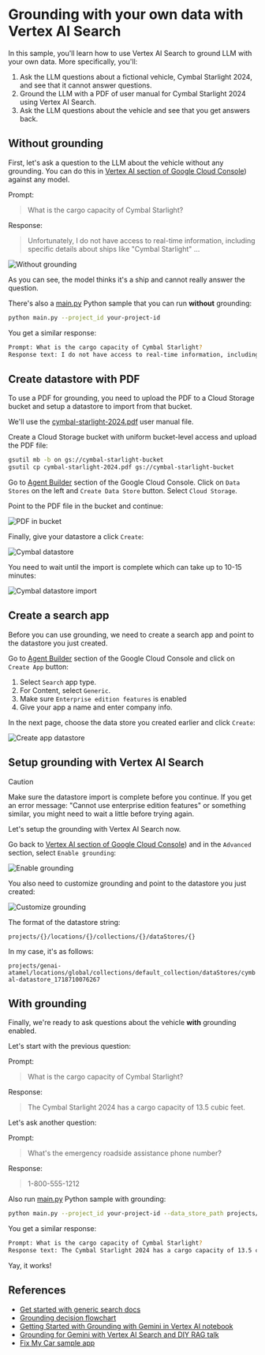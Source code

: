 # Grounding with your own data with Vertex AI Search

In this sample, you'll learn how to use Vertex AI Search to ground LLM with your
own data. More specifically, you'll:

1. Ask the LLM questions about a fictional vehicle, Cymbal Starlight 2024,
   and see that it cannot answer questions.
1. Ground the LLM with a PDF of user manual for Cymbal Starlight 2024 using
   Vertex AI Search.
1. Ask the LLM questions about the vehicle and see that you get answers back.

## Without grounding

First, let's ask a question to the LLM about the vehicle without any
grounding. You can do this in [Vertex AI section of Google Cloud
Console](https://console.cloud.google.com/vertex-ai/generative/language/create/text))
against any model.

Prompt:
> What is the cargo capacity of Cymbal Starlight?

Response:
> Unfortunately, I do not have access to real-time information,
> including specific details about ships like "Cymbal Starlight"
> ...

![Without grounding](images/without-grounding.png)

As you can see, the model thinks it's a ship and cannot really answer the
question.

There's also a [main.py](main.py) Python sample that you can run **without** grounding:

```sh
python main.py --project_id your-project-id
```

You get a similar response:

```sh
Prompt: What is the cargo capacity of Cymbal Starlight?
Response text: I do not have access to real-time information, including specific details about ships like the "Cymbal Starlight."
```

## Create datastore with PDF

To use a PDF for grounding, you need to upload the PDF to a Cloud Storage
bucket and setup a datastore to import from that bucket.

We'll use the [cymbal-starlight-2024.pdf](cymbal-starlight-2024.pdf) user manual file.

Create a Cloud Storage bucket with uniform bucket-level access and upload the
PDF file:

```sh
gsutil mb -b on gs://cymbal-starlight-bucket
gsutil cp cymbal-starlight-2024.pdf gs://cymbal-starlight-bucket
```

Go to [Agent Builder](https://console.cloud.google.com/gen-app-builder) section
of the Google Cloud Console. Click on `Data Stores` on the left and `Create
Data Store` button. Select `Cloud Storage`.

Point to the PDF file in the bucket and continue:

![PDF in bucket](images/pdf-in-bucket.png)

Finally, give your datastore a click `Create`:

![Cymbal datastore](images/cymbal-datastore.png)

You need to wait until the import is complete which can take up to 10-15 minutes:

![Cymbal datastore import](images/cymbal-datastore-import.png)

## Create a search app

Before you can use grounding, we need to create a search app and point to the
datastore you just created.

Go to [Agent Builder](https://console.cloud.google.com/gen-app-builder) section
of the Google Cloud Console and click on `Create App` button:

1. Select `Search` app type.
1. For Content, select `Generic`.
1. Make sure `Enterprise edition features` is enabled
1. Give your app a name and enter company info.

In the next page, choose the data store you created earlier and click `Create`:

![Create app datastore](images/create-app-datastore.png)

## Setup grounding with Vertex AI Search

> [!CAUTION]
> Make sure the datastore import is complete before you continue.
> If you get an error message: "Cannot use enterprise edition features" or
> something similar, you might need to wait a little before trying again.

Let's setup the grounding with Vertex AI Search now.

Go back to [Vertex AI section of Google Cloud
Console](https://console.cloud.google.com/vertex-ai/generative/language/create/text))
and in the `Advanced` section, select `Enable grounding`:

![Enable grounding](images/enable-grounding.png)

You also need to customize grounding and point to the datastore you just
created:

![Customize grounding](images/customise-grounding.png)

The format of the datastore string:

`projects/{}/locations/{}/collections/{}/dataStores/{}`

In my case, it's as follows:

`projects/genai-atamel/locations/global/collections/default_collection/dataStores/cymbal-datastore_1718710076267`

## With grounding

Finally, we're ready to ask questions about the vehicle **with** grounding enabled.

Let's start with the previous question:

Prompt:
> What is the cargo capacity of Cymbal Starlight?

Response:
> The Cymbal Starlight 2024 has a cargo capacity of 13.5 cubic feet.

Let's ask another question:

Prompt:
> What's the emergency roadside assistance phone number?

Response:
> 1-800-555-1212

Also run [main.py](main.py) Python sample with grounding:

```sh
python main.py --project_id your-project-id --data_store_path projects/your-project-id/locations/global/collections/default_collection/dataStores/your-datastore-id
```

You get a similar response:

```sh
Prompt: What is the cargo capacity of Cymbal Starlight?
Response text: The Cymbal Starlight 2024 has a cargo capacity of 13.5 cubic feet.
```

Yay, it works!

## References

* [Get started with generic search docs](https://cloud.google.com/generative-ai-app-builder/docs/try-enterprise-search)
* [Grounding decision flowchart](https://cloud.google.com/docs/ai-ml/generative-ai#grounding)
* [Getting Started with Grounding with Gemini in Vertex AI notebook](https://github.com/GoogleCloudPlatform/generative-ai/blob/main/gemini/grounding/intro-grounding-gemini.ipynb)
* [Grounding for Gemini with Vertex AI Search and DIY RAG talk](https://youtu.be/v4s5eU2tfd4)
* [Fix My Car sample app](https://github.com/GoogleCloudPlatform/generative-ai/tree/main/gemini/sample-apps/fixmycar)